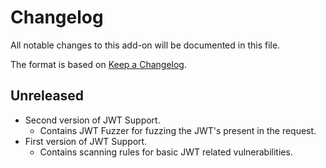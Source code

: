 # Changelog
All notable changes to this add-on will be documented in this file.

The format is based on [Keep a Changelog](https://keepachangelog.com/en/1.0.0/).

## Unreleased
- Second version of JWT Support.
  - Contains JWT Fuzzer for fuzzing the JWT's present in the request.
- First version of JWT Support.
  - Contains scanning rules for basic JWT related vulnerabilities.
